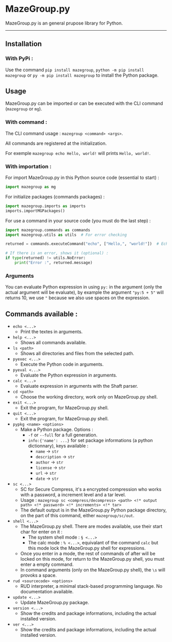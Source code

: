 # MazeGroup.py
MazeGroup.py is an general prupose library for Python.

---

## Installation

### With PyPi :

Use the command `pip install mazegroup`, `python -m pip install mazegroup` or `py -m pip install mazegroup` to install the Python package.

## Usage

MazeGroup.py can be imported or can be executed with the CLI command (`mazegroup` or `mg`).

### With command :

The CLI command usage : `mazegroup <command> <args>`.

All commands are registered at the initialization.

For exemple `mazegroup echo Hello, world!` will prints `Hello, world!`.

### With importation :

For import MazeGroup.py in this Python source code (essential to start) :
```py
import mazegroup as mg
```

For initialize packages (commands packages) :
```py
import mazegroup.imports as imports
imports.importMGPackages()
```

For use a command in your source code (you must do the last step) :
```py
import mazegroup.commands as commands
import mazegroup.utils as utils  # For error checking

returned = commands.executeCommand("echo", ["Hello,", "world!"])  # Echo "Hello, world!" by example

# If there is an error, shows it (optional) :
if type(returned) != utils.NoError:
	print("Error :", returned.message)
```

### Arguments

You can evaluate Python expression in using `py:` in the argument (only the actual argument will be evaluate), by example the argument `"py:5 + 5"` will returns 10, we use `"` because we also use spaces on the expression.

## Commands available :

- `echo <...>`
	- Print the textes in arguments.
- `help <...>`
	- Shows all commands available.
- `ls <path>`
	- Shows all directories and files from the selected path.
- `pyexec <...>`
	- Execute the Python code in arguments.
- `pyeval <...>`
	- Evaluate the Python expression in arguments.
- `calc <...>`
	- Evaluate expression in arguments with the Shaft parser.
- `cd <path>`
	- Choose the working directory, work only on MazeGroup.py shell.
- `exit <...>`
	- Exit the program, for MazeGroup.py shell.
- `quit <...>`
	- Exit the program, for MazeGroup.py shell.
- `pypkg <name> <options>`
	- Make a Python package. Options :
		- `-f` or `--full` for a full generation.
		- `info:{'name': ...}` for set package informations (a python dictionnary), keys available :
			- `name` -> `str`
			- `description` -> `str`
			- `author` -> `str`
			- `license` -> `str`
			- `url` -> `str`
			- `date` -> `str`
- `sc <...>`
	- SC for Secure Compress, it's a encrypted compression who works with a password, a increment level and a tar level.
	- Usage : `mazegroup sc <compress/decompress> <path> <!* output path> <!* password> <!* increments> <!* tar>`
	- The default output is in the MazeGroup.py Python package directory, on the part of this command, either `mazegroup/sc/out`.
- `shell <...>`
	- The MazeGroup.py shell. There are modes available, use their start char for enter on it :
		- The system shell mode : `§ <...>`
		- The calc mode : `% <...>`, equivalant of the command `calc` but this mode lock the MazeGroup.py shell for expressions.
	- Once you enter in a mode, the rest of commands of after will be locked on this mode, for return to the MazeGroup.py shell, you must enter a empty command.
	- In command arguments (only on the MazeGroup.py shell), the `\s` will provoks a space.
- `rud <sourcecode> <options>`
	- RUD interpreter, a minimal stack-based programming language. No documentation available.
- `update <...>`
  	- Update MazeGroup.py package.
- `version <...>`
	- Show the credits and package informations, including the actual installed version.
- `ver <...>`
	- Show the credits and package informations, including the actual installed version.